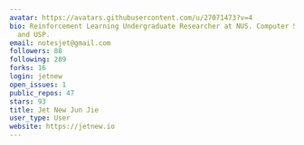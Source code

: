 ```yaml
---
avatar: https://avatars.githubusercontent.com/u/27071473?v=4
bio: Reinforcement Learning Undergraduate Researcher at NUS. Computer Science, Statistics
  and USP.
email: notesjet@gmail.com
followers: 88
following: 289
forks: 16
login: jetnew
open_issues: 1
public_repos: 47
stars: 93
title: Jet New Jun Jie
user_type: User
website: https://jetnew.io
---
```


